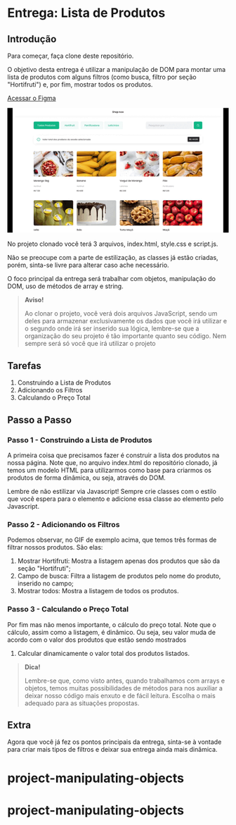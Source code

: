 # Entrega: Lista de Produtos

## Introdução

Para começar, faça clone deste repositório.

O objetivo desta entrega é utilizar a manipulação de DOM para montar uma lista de produtos com alguns filtros (como busca, filtro por seção "Hortifruti") e, por fim, mostrar todos os produtos.

[Acessar o Figma](https://www.figma.com/file/acejE0LYyc18yKUh8V1XS7/M2---S2-10-%7C-%F0%9F%8F%81-Entrega---JavaScript%3A-Lista-de-Produtos?node-id=0%3A1)

![lista-produtos](./src/img/lista-frutas.gif)

No projeto clonado você terá 3 arquivos, index.html, style.css e script.js.

Não se preocupe com a parte de estilização, as classes já estão criadas, porém, sinta-se livre para alterar caso ache necessário.

O foco principal da entrega será trabalhar com objetos, manipulação do DOM, uso de métodos de array e string.


> **Aviso!**
> 
> Ao clonar o projeto, você verá dois arquivos JavaScript, sendo um deles para armazenar exclusivamente os dados que você irá utilizar e o segundo onde irá ser inserido sua lógica, lembre-se que a organização do seu projeto é tão importante quanto seu código. Nem sempre será só você que irá utilizar o projeto


## Tarefas

1. Construindo a Lista de Produtos
2. Adicionando os Filtros
3. Calculando o Preço Total

## Passo a Passo

### Passo 1 - Construindo a Lista de Produtos

A primeira coisa que precisamos fazer é construir a lista dos produtos na nossa página. Note que, no arquivo index.html do repositório clonado, já temos um modelo HTML para utilizarmos como base para criarmos os produtos de forma dinâmica, ou seja, através do DOM.

Lembre de não estilizar via Javascript! Sempre crie classes com o estilo que você espera para o elemento e adicione essa classe ao elemento pelo Javascript.

### Passo 2 - Adicionando os Filtros

Podemos observar, no GIF de exemplo acima, que temos três formas de filtrar nossos produtos. São elas:

   1. Mostrar Hortifruti: Mostra a listagem apenas dos produtos que são da seção "Hortifruti";
   2. Campo de busca: Filtra a listagem de produtos pelo nome do produto, inserido no campo;
   3. Mostrar todos: Mostra a listagem de todos os produtos.

### Passo 3 - Calculando o Preço Total

Por fim mas não menos importante, o cálculo do preço total. Note que o cálculo, assim como a listagem, é dinâmico. Ou seja, seu valor muda de acordo com o valor dos produtos que estão sendo mostrados

1. Calcular dinamicamente o valor total dos produtos listados.

> **Dica!**
> 
> Lembre-se que, como visto antes, quando trabalhamos com arrays e objetos, temos muitas possibilidades de métodos para nos auxiliar a deixar nosso código mais enxuto e de fácil leitura. Escolha o mais adequado para as situações propostas.

## Extra

Agora que você já fez os pontos principais da entrega, sinta-se à vontade para criar mais tipos de filtros e deixar sua entrega ainda mais dinâmica.
# project-manipulating-objects
# project-manipulating-objects
